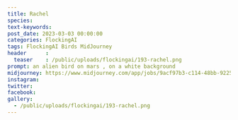 ```yaml
---
title: Rachel
species: 
text-keywords: 
post_date: 2023-03-03 00:00:00
categories: FlockingAI
tags: FlockingAI Birds MidJourney 
header      :
  teaser    : /public/uploads/flockingai/193-rachel.png
prompt: an alien bird on mars , on a white background 
midjourney: https://www.midjourney.com/app/jobs/9acf97b3-c114-48bb-9225-8baeea308ea7
instagram: 
twitter: 
facebook: 
gallery: 
  - /public/uploads/flockingai/193-rachel.png
---
```


